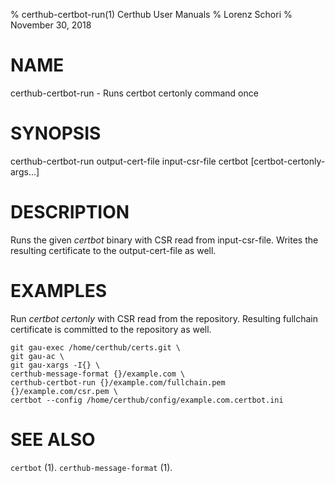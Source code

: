 % certhub-certbot-run(1) Certhub User Manuals
% Lorenz Schori
% November 30, 2018

# NAME

certhub-certbot-run - Runs certbot certonly command once

# SYNOPSIS

certhub-certbot-run output-cert-file input-csr-file certbot [certbot-certonly-args...]

# DESCRIPTION

Runs the given *certbot* binary with CSR read from input-csr-file. Writes
the resulting certificate to the output-cert-file as well.

# EXAMPLES

Run *certbot certonly* with CSR read from the repository. Resulting fullchain
certificate is committed to the repository as well.

    git gau-exec /home/certhub/certs.git \
    git gau-ac \
    git gau-xargs -I{} \
    certhub-message-format {}/example.com \
    certhub-certbot-run {}/example.com/fullchain.pem {}/example.com/csr.pem \
    certbot --config /home/certhub/config/example.com.certbot.ini

# SEE ALSO

`certbot` (1).
`certhub-message-format` (1).
